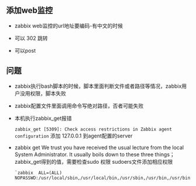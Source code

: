 ## 添加web监控

- zabbix web监控的url地址要编码-有中文的时候

- 可以 302 跳转

- 可以post

## 问题

- zabbix执行bash脚本的时候，脚本里面判断文件或者路径等情况，zabbix用户没用权限，脚本失败
- zabbix配置文件里面调用命令写绝对路径，否者可能失败

- 本机执行zabbix_get报错

  `zabbix_get [5309]: Check access restrictions in Zabbix agent configuration`
添加 127.0.0.1 到agent配置的server

- zabbix get We trust you have received the usual lecture from the local System Administrator. It usually boils down to these three things； zabbix_get得到的值，需要检查sudo 权限
sudoers文件添加相应权限

      `zabbix  ALL=(ALL)       NOPASSWD:/usr/local/sbin,/usr/local/bin,/usr/sbin,/usr/bin,/usr/bin/systemctl,/bin/chmod,/usr/bin/chage,/bin/mkdir,/bin/echo,/bin/sed,/bin/cat,/bin/ls,/bin/grep,/bin/egrep,/bin/awk,/usr/bin/crontab,/bin/netstat,/sbin/ss,/usr/sbin/lsof,/usr/sbin/iftop,/usr/bin/python,/bin/readlink,/usr/bin/echo,/usr/sbin/fping,/usr/sbin/fpin6`